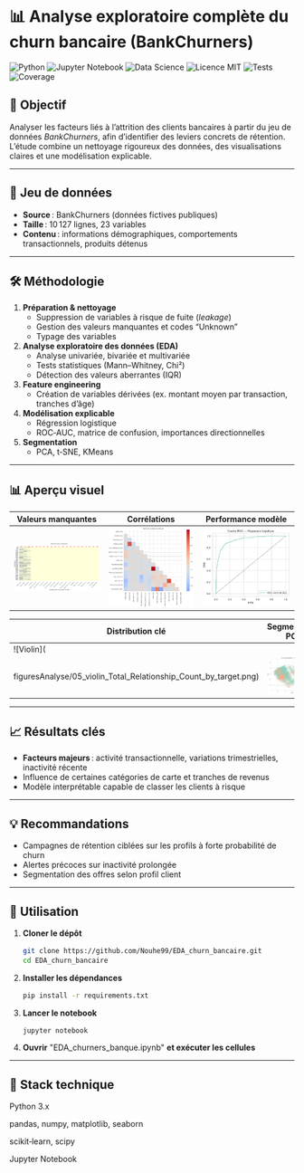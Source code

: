 # 📊 Analyse exploratoire complète du churn bancaire (BankChurners)
![Python](https://img.shields.io/badge/Python-3.10-blue)
![Jupyter Notebook](https://img.shields.io/badge/Jupyter%20Notebook-orange)
![Data Science](https://img.shields.io/badge/Data%20Science-blueviolet)
![Licence MIT](https://img.shields.io/badge/Licence-MIT-green)
![Tests](https://img.shields.io/badge/tests-passing-brightgreen)
![Coverage](https://img.shields.io/badge/Coverage-85%25-yellowgreen)
## 🎯 Objectif
Analyser les facteurs liés à l’attrition des clients bancaires à partir du jeu de données *BankChurners*, afin d’identifier des leviers concrets de rétention.  
L’étude combine un nettoyage rigoureux des données, des visualisations claires et une modélisation explicable.

---

## 📂 Jeu de données
- **Source** : BankChurners (données fictives publiques)
- **Taille** : 10 127 lignes, 23 variables
- **Contenu** : informations démographiques, comportements transactionnels, produits détenus

---

## 🛠 Méthodologie
1. **Préparation & nettoyage**
   - Suppression de variables à risque de fuite (*leakage*)
   - Gestion des valeurs manquantes et codes “Unknown”
   - Typage des variables
2. **Analyse exploratoire des données (EDA)**
   - Analyse univariée, bivariée et multivariée
   - Tests statistiques (Mann–Whitney, Chi²)
   - Détection des valeurs aberrantes (IQR)
3. **Feature engineering**
   - Création de variables dérivées (ex. montant moyen par transaction, tranches d’âge)
4. **Modélisation explicable**
   - Régression logistique
   - ROC‑AUC, matrice de confusion, importances directionnelles
5. **Segmentation**
   - PCA, t‑SNE, KMeans

---

## 📊 Aperçu visuel

| Valeurs manquantes | Corrélations | Performance modèle |
|--------------------|--------------|--------------------|
| ![Missing](figuresAnalyse/01_missing_heatmap.png) | ![Corr](figuresAnalyse/04_corr_matrix.png) | ![ROC](figuresAnalyse/10_roc_logreg.png) |

| Distribution clé | Segmentation PCA | Importances |
|------------------|------------------|-------------|
| ![Violin](
figuresAnalyse/05_violin_Total_Relationship_Count_by_target.png) | ![PCA](figuresAnalyse/07_pca_by_target.png) | ![Importances](figuresAnalyse/12_importances_logreg.png) |

---

## 📈 Résultats clés
- **Facteurs majeurs** : activité transactionnelle, variations trimestrielles, inactivité récente
- Influence de certaines catégories de carte et tranches de revenus
- Modèle interprétable capable de classer les clients à risque

---

## 💡 Recommandations
- Campagnes de rétention ciblées sur les profils à forte probabilité de churn
- Alertes précoces sur inactivité prolongée
- Segmentation des offres selon profil client

---

## 🚀 Utilisation
1. **Cloner le dépôt**
   ```bash
   git clone https://github.com/Nouhe99/EDA_churn_bancaire.git
   cd EDA_churn_bancaire
2. **Installer les dépendances**
   ```bash
   pip install -r requirements.txt
3. **Lancer le notebook**
   ```bash
   jupyter notebook
4. **Ouvrir** "EDA_churners_banque.ipynb" **et exécuter les cellules**

---

## 🧰 Stack technique

   Python 3.x
   
   pandas, numpy, matplotlib, seaborn

   scikit‑learn, scipy

   Jupyter Notebook
